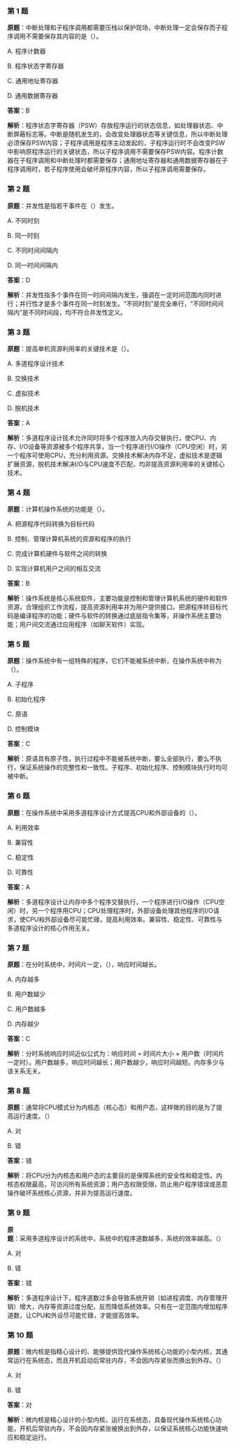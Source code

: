 ### 第 1 题

**原题**：中断处理和子程序调用都需要压栈以保护现场，中断处理一定会保存而子程序调用不需要保存其内容的是（）。

A. 程序计数器

B. 程序状态字寄存器

C. 通用地址寄存器

D. 通用数据寄存器

**答案**：B

**解析**：程序状态字寄存器（PSW）存放程序运行的状态信息，如处理器状态、中断屏蔽标志等。中断是随机发生的，会改变处理器状态等关键信息，所以中断处理必须保存PSW内容；子程序调用是程序主动发起的，子程序运行时不会改变PSW中影响原程序运行的关键状态，所以子程序调用不需要保存PSW内容。程序计数器在子程序调用和中断处理时都需要保存；通用地址寄存器和通用数据寄存器在子程序调用时，若子程序使用会破坏原程序内容，所以子程序调用需要保存。


### 第 2 题

**原题**：并发性是指若干事件在（）发生。

A. 不同时刻

B. 同一时刻

C. 不同时间间隔内

D. 同一时间间隔内

**答案**：D

**解析**：并发性指多个事件在同一时间间隔内发生，强调在一定时间范围内同时进行；并行性才是多个事件在同一时刻发生。“不同时刻”是完全串行，“不同时间间隔内”是不同时间段，均不符合并发性定义。


### 第 3 题

**原题**：提高单机资源利用率的关键技术是（）。

A. 多道程序设计技术

B. 交换技术

C. 虚拟技术

D. 脱机技术

**答案**：A

**解析**：多道程序设计技术允许同时将多个程序放入内存交替执行，使CPU、内存、I/O设备等资源被多个程序共享，当一个程序进行I/O操作（CPU空闲）时，另一个程序可使用CPU，充分利用资源。交换技术解决内存不足，虚拟技术是逻辑扩展资源，脱机技术解决I/O与CPU速度不匹配，均非提高资源利用率的关键核心技术。


### 第 4 题

**原题**：计算机操作系统的功能是（）。

A. 把源程序代码转换为目标代码

B. 控制、管理计算机系统的资源和程序的执行

C. 完成计算机硬件与软件之间的转换

D. 实现计算机用户之间的相互交流

**答案**：B

**解析**：操作系统是核心系统软件，主要功能是控制和管理计算机系统的硬件和软件资源，合理组织工作流程，提高资源利用率并为用户提供接口。把源程序转目标代码是编译程序的功能；硬件与软件的转换通过底层指令集等，非操作系统主要功能；用户间交流通过应用程序（如聊天软件）实现。


### 第 5 题

**原题**：操作系统中有一组特殊的程序，它们不能被系统中断，在操作系统中称为（）。

A. 子程序

B. 初始化程序

C. 原语

D. 控制模块

**答案**：C

**解析**：原语具有原子性，执行过程中不能被系统中断，要么全部执行，要么不执行，保证系统操作的完整性和一致性。子程序、初始化程序、控制模块执行时均可被中断。


### 第 6 题

**原题**：在操作系统中采用多道程序设计方式提高CPU和外部设备的（）。

A. 利用效率

B. 兼容性

C. 稳定性

D. 可靠性

**答案**：A

**解析**：多道程序设计让内存中多个程序交替执行，一个程序进行I/O操作（CPU空闲）时，另一个程序用CPU；CPU处理程序时，外部设备处理其他程序的I/O请求，使CPU和外部设备尽可能忙碌，提高利用效率。兼容性、稳定性、可靠性与多道程序设计的核心作用无关。


### 第 7 题

**原题**：在分时系统中，时间片一定，（），响应时间越长。

A. 内存越多

B. 用户数越少

C. 用户数越多

D. 内存越少

**答案**：C

**解析**：分时系统响应时间近似公式为：响应时间 = 时间片大小 × 用户数（时间片一定时）。用户数越多，响应时间越长；用户数越少，响应时间越短。内存多少与该关系无关。


### 第 8 题

**原题**：通常将CPU模式分为内核态（核心态）和用户态，这样做的目的是为了提高运行速度。（）

A. 对

B. 错

**答案**：错

**解析**：将CPU分为内核态和用户态的主要目的是保障系统的安全性和稳定性。内核态权限最高，可访问所有系统资源；用户态权限受限，防止用户程序错误或恶意操作破坏系统核心资源，并非为提高运行速度。


### 第 9 题

**原题**：采用多道程序设计的系统中，系统中的程序道数越多，系统的效率越高。（）

A. 对

B. 错

**答案**：错

**解析**：多道程序设计下，程序道数过多会导致系统开销（如进程调度、内存管理开销）增大，内存等资源过度分配，反而降低系统效率。只有在一定范围内增加程序道数，让CPU和外设尽可能忙碌，才能提高效率。


### 第 10 题

**原题**：微内核是指精心设计的、能够提供现代操作系统核心功能的小型内核，其通常运行在系统态，而且开机启动后常驻内存，不会因内存紧张而换出到外存。（）

A. 对

B. 错

**答案**：对

**解析**：微内核是精心设计的小型内核，运行在系统态，具备现代操作系统核心功能，开机后常驻内存，不会因内存紧张被换出到外存，以保证系统核心功能快速响应和稳定运行。
